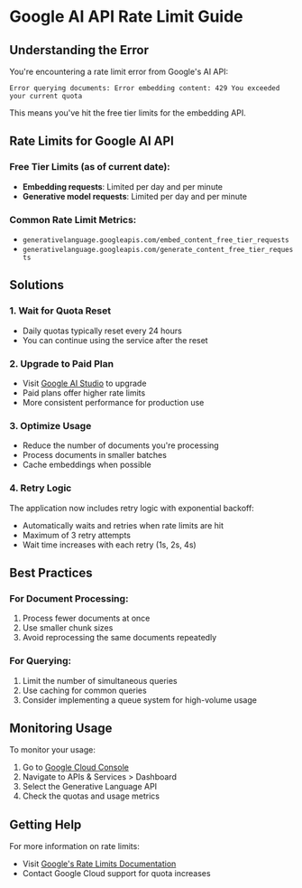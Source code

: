 # Google AI API Rate Limit Guide

## Understanding the Error

You're encountering a rate limit error from Google's AI API:

```
Error querying documents: Error embedding content: 429 You exceeded your current quota
```

This means you've hit the free tier limits for the embedding API.

## Rate Limits for Google AI API

### Free Tier Limits (as of current date):
- **Embedding requests**: Limited per day and per minute
- **Generative model requests**: Limited per day and per minute

### Common Rate Limit Metrics:
- `generativelanguage.googleapis.com/embed_content_free_tier_requests`
- `generativelanguage.googleapis.com/generate_content_free_tier_requests`

## Solutions

### 1. Wait for Quota Reset
- Daily quotas typically reset every 24 hours
- You can continue using the service after the reset

### 2. Upgrade to Paid Plan
- Visit [Google AI Studio](https://aistudio.google.com/) to upgrade
- Paid plans offer higher rate limits
- More consistent performance for production use

### 3. Optimize Usage
- Reduce the number of documents you're processing
- Process documents in smaller batches
- Cache embeddings when possible

### 4. Retry Logic
The application now includes retry logic with exponential backoff:
- Automatically waits and retries when rate limits are hit
- Maximum of 3 retry attempts
- Wait time increases with each retry (1s, 2s, 4s)

## Best Practices

### For Document Processing:
1. Process fewer documents at once
2. Use smaller chunk sizes
3. Avoid reprocessing the same documents repeatedly

### For Querying:
1. Limit the number of simultaneous queries
2. Use caching for common queries
3. Consider implementing a queue system for high-volume usage

## Monitoring Usage

To monitor your usage:
1. Go to [Google Cloud Console](https://console.cloud.google.com/)
2. Navigate to APIs & Services > Dashboard
3. Select the Generative Language API
4. Check the quotas and usage metrics

## Getting Help

For more information on rate limits:
- Visit [Google's Rate Limits Documentation](https://ai.google.dev/gemini-api/docs/rate-limits)
- Contact Google Cloud support for quota increases